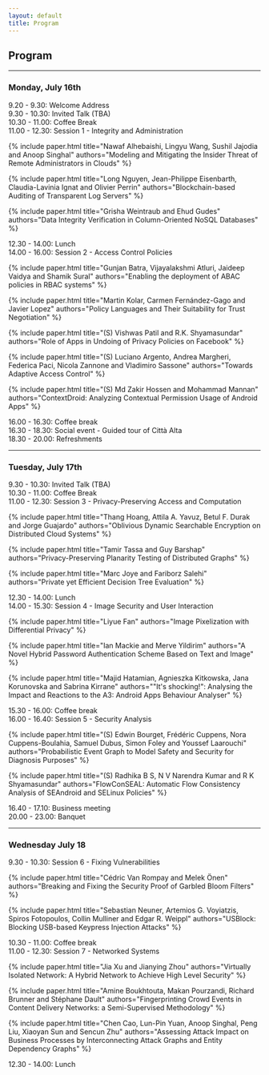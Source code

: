 ```yaml
---
layout: default
title: Program
---
```


## Program

--------------------------------------------------------------------------------

### Monday, July 16th

<dl>

<dt class="program-entry">9.20 - 9.30: Welcome Address</dt>

<dt class="program-entry">9.30 - 10.30: Invited Talk (TBA)</dt>

<dt class="program-entry">10.30 - 11.00: Coffee Break</dt>

<dt class="program-entry">11.00 - 12.30: Session 1 - Integrity and Administration</dt>

{% include paper.html
  title="Nawaf Alhebaishi, Lingyu Wang, Sushil Jajodia and Anoop Singhal"
  authors="Modeling and Mitigating the Insider Threat of Remote Administrators in Clouds" %}

{% include paper.html
  title="Long Nguyen, Jean-Philippe Eisenbarth, Claudia-Lavinia Ignat and Olivier Perrin"
  authors="Blockchain-based Auditing of Transparent Log Servers" %}

{% include paper.html
  title="Grisha Weintraub and Ehud Gudes"
  authors="Data Integrity Verification in Column-Oriented NoSQL Databases" %}

<dt class="program-entry">12.30 - 14.00: Lunch</dt>

<dt class="program-entry">14.00 - 16.00: Session 2 - Access Control Policies</dt>

{% include paper.html
  title="Gunjan Batra, Vijayalakshmi Atluri, Jaideep Vaidya and Shamik Sural"
  authors="Enabling the deployment of ABAC policies in RBAC systems" %}

{% include paper.html
  title="Martin Kolar, Carmen Fernández-Gago and Javier Lopez"
  authors="Policy Languages and Their Suitability for Trust Negotiation" %}

{% include paper.html
  title="(S) Vishwas Patil and R.K. Shyamasundar"
  authors="Role of Apps in Undoing of Privacy Policies on Facebook" %}

{% include paper.html
  title="(S) Luciano Argento, Andrea Margheri, Federica Paci, Nicola Zannone and Vladimiro Sassone"
  authors="Towards Adaptive Access Control" %}

{% include paper.html
  title="(S) Md Zakir Hossen and Mohammad Mannan"
  authors="ContextDroid: Analyzing Contextual Permission Usage of Android Apps" %}

<dt class="program-entry">16.00 - 16.30: Coffee break</dt>

<dt class="program-entry">16.30 - 18.30: Social event - Guided tour of Città Alta</dt>

<dt class="program-entry">18.30 - 20.00: Refreshments</dt>

</dl>

--------------------------------------------------------------------------------

### Tuesday, July 17th

<dl>

<dt class="program-entry">9.30 - 10.30: Invited Talk (TBA)</dt>

<dt class="program-entry">10.30 - 11.00: Coffee Break</dt>

<dt class="program-entry">11.00 - 12.30: Session 3 - Privacy-Preserving Access and Computation</dt>

{% include paper.html
  title="Thang Hoang, Attila A. Yavuz, Betul F. Durak and Jorge Guajardo"
  authors="Oblivious Dynamic Searchable Encryption on Distributed Cloud Systems" %}

{% include paper.html
  title="Tamir Tassa and Guy Barshap"
  authors="Privacy-Preserving Planarity Testing of Distributed Graphs" %}

{% include paper.html
  title="Marc Joye and Fariborz Salehi"
  authors="Private yet Efficient Decision Tree Evaluation" %}

<dt class="program-entry">12.30 - 14.00: Lunch</dt>

<dt class="program-entry">14.00 - 15.30: Session 4 - Image Security and User Interaction</dt>

{% include paper.html
  title="Liyue Fan"
  authors="Image Pixelization with Differential Privacy" %}

{% include paper.html
  title="Ian Mackie and Merve Yildirim"
  authors="A Novel Hybrid Password Authentication Scheme Based on Text and Image" %}

{% include paper.html
  title="Majid Hatamian, Agnieszka Kitkowska, Jana Korunovska and Sabrina Kirrane"
  authors="\"It's shocking!\": Analysing the Impact and Reactions to the A3: Android Apps Behaviour Analyser" %}

<dt class="program-entry">15.30 - 16.00: Coffee break</dt>

<dt class="program-entry">16.00 - 16.40: Session 5 - Security Analysis</dt>

{% include paper.html
  title="(S) Edwin Bourget, Frédéric Cuppens, Nora Cuppens-Boulahia, Samuel Dubus, Simon Foley and Youssef Laarouchi"
  authors="Probabilistic Event Graph to Model Safety and Security for Diagnosis Purposes" %}

{% include paper.html
  title="(S) Radhika B S, N V Narendra Kumar and R K Shyamasundar"
  authors="FlowConSEAL: Automatic Flow Consistency Analysis of SEAndroid and SELinux Policies" %}

<dt class="program-entry">16.40 - 17.10: Business meeting</dt>

<dt class="program-entry">20.00 - 23.00: Banquet</dt>

</dl>

--------------------------------------------------------------------------------

### Wednesday July 18

<dl>

<dt class="program-entry">9.30 - 10.30: Session 6 - Fixing Vulnerabilities</dt>

{% include paper.html
  title="Cédric Van Rompay and Melek Önen"
  authors="Breaking and Fixing the Security Proof of Garbled Bloom Filters" %}

{% include paper.html
  title="Sebastian Neuner, Artemios G. Voyiatzis, Spiros Fotopoulos, Collin Mulliner and Edgar R. Weippl"
  authors="USBlock: Blocking USB-based Keypress Injection Attacks" %}

<dt class="program-entry">10.30 - 11.00: Coffee break</dt>

<dt class="program-entry">11.00 - 12.30: Session 7 - Networked Systems</dt>

{% include paper.html
  title="Jia Xu and Jianying Zhou"
  authors="Virtually Isolated Network: A Hybrid Network to Achieve High Level Security" %}

{% include paper.html
  title="Amine Boukhtouta, Makan Pourzandi, Richard Brunner and Stéphane Dault"
  authors="Fingerprinting Crowd Events in Content Delivery Networks: a Semi-Supervised Methodology" %}

{% include paper.html
  title="Chen Cao, Lun-Pin Yuan, Anoop Singhal, Peng Liu, Xiaoyan Sun and Sencun Zhu"
  authors="Assessing Attack Impact on Business Processes by Interconnecting Attack Graphs and Entity Dependency Graphs" %}

<dt class="program-entry">12.30 - 14.00: Lunch</dt>

</dl>
